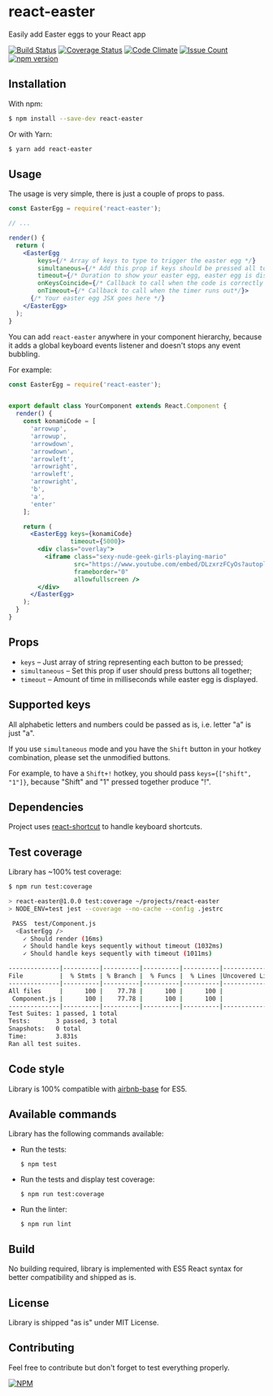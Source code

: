 # react-easter

Easily add Easter eggs to your React app


[![Build Status](https://travis-ci.org/devlato/react-easter.svg?branch=master)](https://travis-ci.org/devlato/react-easter)
[![Coverage Status](https://coveralls.io/repos/github/devlato/react-easter/badge.svg?branch=master)](https://coveralls.io/github/devlato/react-easter?branch=master)
[![Code Climate](https://codeclimate.com/github/devlato/react-easter/badges/gpa.svg)](https://codeclimate.com/github/devlato/react-easter)
[![Issue Count](https://codeclimate.com/github/devlato/react-easter/badges/issue_count.svg)](https://codeclimate.com/github/devlato/react-easter)
[![npm version](https://badge.fury.io/js/react-easter.svg)](https://badge.fury.io/js/react-easter)


## Installation

With npm:

```sh
$ npm install --save-dev react-easter
```

Or with Yarn:

```sh
$ yarn add react-easter
```


## Usage

The usage is very simple, there is just a couple of props to pass.

```jsx
const EasterEgg = require('react-easter');

// ...

render() {
  return (
    <EasterEgg
        keys={/* Array of keys to type to trigger the easter egg */}
        simultaneous={/* Add this prop if keys should be pressed all together */}
        timeout={/* Duration to show your easter egg, easter egg is displayed forever if prop is not set */}
        onKeysCoincide={/* Callback to call when the code is correctly inserted*/}
        onTimeout={/* Callback to call when the timer runs out*/}>
      {/* Your easter egg JSX goes here */}
    </EasterEgg>
  );
}
```

You can add `react-easter` anywhere in your component hierarchy, because it adds a global
keyboard events listener and doesn't stops any event bubbling.

For example:

```jsx
const EasterEgg = require('react-easter');


export default class YourComponent extends React.Component {
  render() {
    const konamiCode = [
      'arrowup',
      'arrowup',
      'arrowdown',
      'arrowdown',
      'arrowleft',
      'arrowright',
      'arrowleft',
      'arrowright',
      'b',
      'a',
      'enter'
    ];

    return (
      <EasterEgg keys={konamiCode}
                 timeout={5000}>
        <div class="overlay">
          <iframe class="sexy-nude-geek-girls-playing-mario"
                  src="https://www.youtube.com/embed/DLzxrzFCyOs?autoplay=1"
                  frameborder="0"
                  allowfullscreen />
        </div>
      </EasterEgg>
    );
  }
}
```


## Props

* `keys` – Just array of string representing each button to be pressed;
* `simultaneous` – Set this prop if user should press buttons all together;
* `timeout` – Amount of time in milliseconds while easter egg is displayed.


## Supported keys

All alphabetic letters and numbers could be passed as is, i.e. letter "a" is just "a".

If you use `simultaneous` mode and you have the `Shift` button in your hotkey combination,
please set the unmodified buttons.

For example, to have a `Shift+!` hotkey, you should pass `keys={["shift", "1"]}`,
because "Shift" and "1" pressed together produce "!".


## Dependencies

Project uses [react-shortcut](https://www.npmjs.com/package/react-shortcut) to handle keyboard shortcuts.


## Test coverage

Library has ~100% test coverage:

```sh
$ npm run test:coverage

> react-easter@1.0.0 test:coverage ~/projects/react-easter
> NODE_ENV=test jest --coverage --no-cache --config .jestrc

 PASS  test/Component.js
  <EasterEgg />
    ✓ Should render (16ms)
    ✓ Should handle keys sequently without timeout (1032ms)
    ✓ Should handle keys sequently with timeout (1011ms)

--------------|----------|----------|----------|----------|----------------|
File          |  % Stmts | % Branch |  % Funcs |  % Lines |Uncovered Lines |
--------------|----------|----------|----------|----------|----------------|
All files     |      100 |    77.78 |      100 |      100 |                |
 Component.js |      100 |    77.78 |      100 |      100 |                |
--------------|----------|----------|----------|----------|----------------|
Test Suites: 1 passed, 1 total
Tests:       3 passed, 3 total
Snapshots:   0 total
Time:        3.831s
Ran all test suites.
```


## Code style

Library is 100% compatible with [airbnb-base](https://www.npmjs.com/package/eslint-config-airbnb-base) for ES5.


## Available commands

Library has the following commands available:

* Run the tests:

  ```
  $ npm test
  ```

* Run the tests and display test coverage:

  ```
  $ npm run test:coverage
  ```

* Run the linter:

  ```
  $ npm run lint
  ```

## Build

No building required, library is implemented with ES5 React syntax for better compatibility and shipped as is.


## License

Library is shipped "as is" under MIT License.


## Contributing

Feel free to contribute but don't forget to test everything properly.


[![NPM](https://nodei.co/npm/react-easter.png?downloads=true&downloadRank=true&stars=true)](https://nodei.co/npm/react-easter/)
